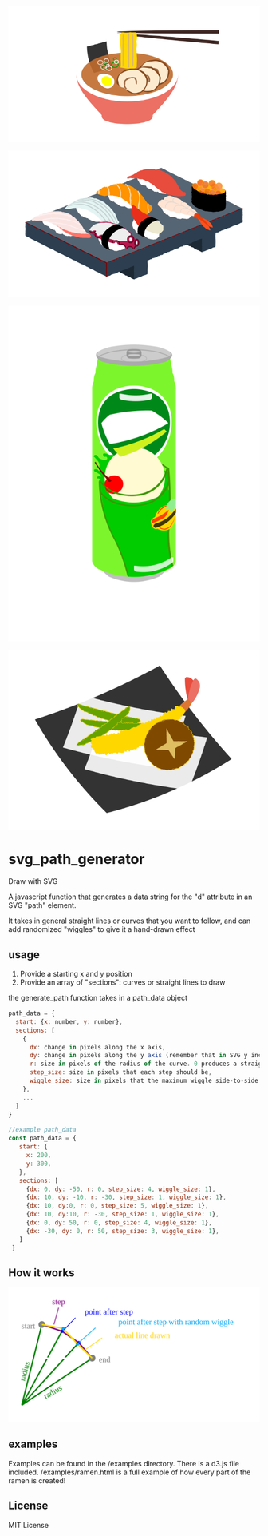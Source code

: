 ![Ramen Example](/examples/ramen.svg)


![Sushi Example](/examples/sushi.svg)


![Soda Example](/examples/gabunomi.svg)

![Tempura Example](/examples/tempura.svg)


# svg_path_generator
Draw with SVG

A javascript function that generates a data string for the "d" attribute in an SVG "path" element.

It takes in general straight lines or curves that you want to follow, and can add randomized "wiggles" to give it a hand-drawn effect



## usage

1) Provide a starting x and y position
2) Provide an array of "sections": curves or straight lines to draw


the generate_path function takes in a path_data object
```javascript
path_data = {
  start: {x: number, y: number},
  sections: [
    {
      dx: change in pixels along the x axis,
      dy: change in pixels along the y axis (remember that in SVG y increases positively down),
      r: size in pixels of the radius of the curve. 0 produces a straight line. Change the sign of the radius to change the curve direction. Smaller radius means more extreme curve; larger radius means less extreme curve. Do not make the radius too small; you can only draw a semicircle at most. If you need a bigger curve, combine two smaller curves to make a bigger one,
      step_size: size in pixels that each step should be,
      wiggle_size: size in pixels that the maximum wiggle side-to-side can be
    },
    ...
  ]
}
```

```javascript
//example path_data
const path_data = {
   start: {
     x: 200,
     y: 300,
   },
   sections: [
     {dx: 0, dy: -50, r: 0, step_size: 4, wiggle_size: 1},
     {dx: 10, dy: -10, r: -30, step_size: 1, wiggle_size: 1},
     {dx: 10, dy:0, r: 0, step_size: 5, wiggle_size: 1},
     {dx: 10, dy:10, r: -30, step_size: 1, wiggle_size: 1},
     {dx: 0, dy: 50, r: 0, step_size: 4, wiggle_size: 1},
     {dx: -30, dy: 0, r: 50, step_size: 3, wiggle_size: 1},
   ]
 }
 ```

## How it works

![explanation](/examples/explanation.svg)



## examples
Examples can be found in the /examples directory. There is a d3.js file included.
/examples/ramen.html is a full example of how every part of the ramen is created!


## License
MIT License
